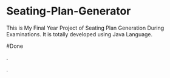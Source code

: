 # Seating-Plan-Generator

This is My Final Year Project of Seating Plan Generation During Examinations. It is totally developed using Java Language.






























































#Done










































































































.




































































































































































































































































































































































































































































































.






































